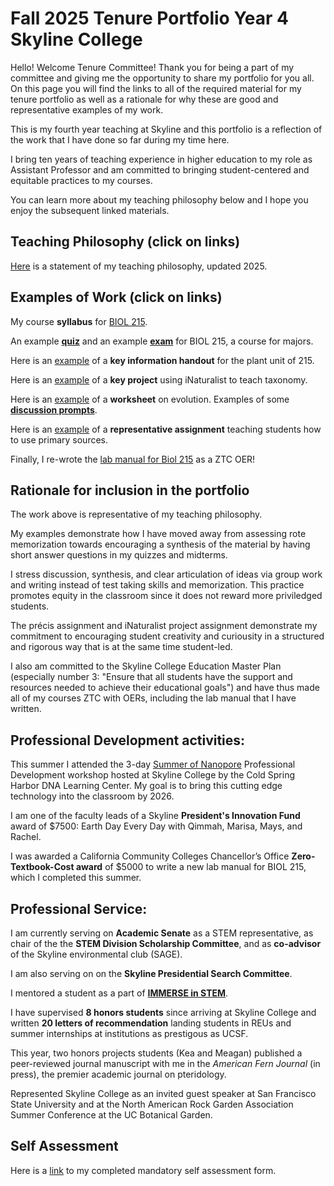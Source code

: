 # Fall 2025 Tenure Portfolio Year 4 Skyline College
Hello! Welcome Tenure Committee! Thank you for being a part of my committee and giving me the opportunity to share my portfolio for you all. On this page you will find the links to all of the required material for my tenure portfolio as well as a rationale for why these are good and representative examples of my work.

This is my fourth year teaching at Skyline and this portfolio is a reflection of the work that I have done so far during my time here.

I bring ten years of teaching experience in higher education to my role as Assistant Professor and am committed to bringing student-centered and equitable practices to my courses.

You can learn more about my teaching philosophy below and I hope you enjoy the subsequent linked materials.

## Teaching Philosophy (click on links)
[Here](https://michaelsongagradstudent.github.io/blog/2022/10/12/Teaching-Philosophy) is a statement of my teaching philosophy, updated 2025.

## Examples of Work (click on links)
My course **syllabus** for [BIOL 215](https://drive.google.com/file/d/1ygOtrPWUWbjW4ADPwr--O9_1qZBOG4yl/view?usp=share_link).

An example [**quiz**](https://docs.google.com/document/d/17ZmRxWAb_cKlTx-JnSZnlXm9Va3vEMhlCBK12pAomiY/edit) and an example [**exam**](https://docs.google.com/document/d/1lC5AeCmI0t33ETkdXTxg9vuZ2owGJzqewRwQGsHMZKM/edit?usp=sharing) for BIOL 215, a course for majors.

Here is an [example](https://docs.google.com/document/d/1ywlnEgnYV2Vggj7n-1m5OEO_ZWs6wu-vrDRBSv6F2iU/edit) of a **key information handout** for the plant unit of 215.

Here is an [example](https://docs.google.com/document/d/1QoWNUp9wRhnoJojbyO5xOWYRZJmgGQ4j_pJcl1heT4A/edit?usp=share_link) of a **key project** using iNaturalist to teach taxonomy.

Here is an [example](https://drive.google.com/file/d/1QLZlE3EsxK2jbkM2j-vxt9KMZcyQVTzO/view?usp=share_link) of a **worksheet** on evolution.
Examples of some [**discussion prompts**](https://docs.google.com/document/d/13_huUnvvpwsLPTrLrJftVhgqu3tMY7coWDtT8DXxWws/edit).

Here is an [example](https://docs.google.com/document/d/10UEZ4T8RxxcloNn33e4X_crX-FDMIaiPlDxDUL5IB7U/edit#heading=h.si8b46euu0k7) of a **representative assignment** teaching students how to use primary sources.

Finally, I re-wrote the [lab manual for Biol 215](https://drive.google.com/file/d/17NYHa7MvVQS5i2gXrjhKe61Pgp_4NW0e/view?usp=sharing) as a ZTC OER!

## Rationale for inclusion in the portfolio

The work above is representative of my teaching philosophy.

My examples demonstrate how I have moved away from assessing rote memorization towards encouraging a synthesis of the material by having short answer questions in my quizzes and midterms.

I stress discussion, synthesis, and clear articulation of ideas via group work and writing instead of test taking skills and memorization. This practice promotes equity in the classroom since it does not reward more priviledged students.

The précis assignment and iNaturalist project assignment demonstrate my commitment to encouraging student creativity and curiousity in a structured and rigorous way that is at the same time student-led.

I also am committed to the Skyline College Education Master Plan (especially number 3: "Ensure that all students have the support and resources needed to achieve their educational goals") and have thus made all of my courses ZTC with OERs, including the lab manual that I have written.  

## Professional Development activities:

This summer I attended the 3-day [Summer of Nanopore](https://dnalc.cshl.edu/email/2024-summer-nanopore-sequencing/) Professional Development workshop hosted at Skyline College by the Cold Spring Harbor DNA Learning Center. My goal is to bring this cutting edge technology into the classroom by 2026.  

I am one of the faculty leads of a Skyline **President's Innovation Fund** award of $7500: Earth Day Every Day with Qimmah, Marisa, Mays, and Rachel.

I was awarded a California Community Colleges Chancellor’s Office **Zero-Textbook-Cost award** of $5000 to write a new lab manual for BIOL 215, which I completed this summer. 


## Professional Service:

I am currently serving on **Academic Senate** as a STEM representative, as chair of the the **STEM Division Scholarship Committee**, and as **co-advisor** of the Skyline environmental club (SAGE).

I am also serving on on the **Skyline Presidential Search Committee**.

I mentored a student as a part of [**IMMERSE in STEM**](https://www.skylinecollege.edu/immerse/#:~:text=IMMERSE%20in%20STEM%20scholars%20will,address%20financial%20and%20academic%20barriers.).

I have supervised **8 honors students** since arriving at Skyline College and written **20 letters of recommendation** landing students in REUs and summer internships at institutions as prestigous as UCSF. 

This year, two honors projects students (Kea and Meagan) published a peer-reviewed journal manuscript with me in the _American Fern Journal_ (in press), the premier academic journal on pteridology. 

Represented Skyline College as an invited guest speaker at San Francisco State University and at the North American Rock Garden Association Summer Conference at the UC Botanical Garden. 

## Self Assessment

Here is a [link]() to my completed mandatory self assessment form.

